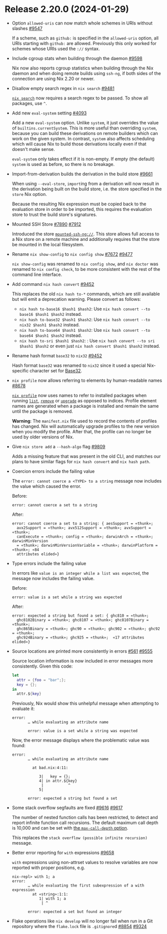 # Release 2.20.0 (2024-01-29)

- Option `allowed-uris` can now match whole schemes in URIs without slashes [#9547](https://github.com/NixOS/nix/pull/9547)

  If a scheme, such as `github:` is specified in the `allowed-uris` option, all URIs starting with `github:` are allowed.
  Previously this only worked for schemes whose URIs used the `://` syntax.

- Include cgroup stats when building through the daemon [#9598](https://github.com/NixOS/nix/pull/9598)

  Nix now also reports cgroup statistics when building through the Nix daemon and when doing remote builds using `ssh-ng`,
  if both sides of the connection are using Nix 2.20 or newer.

- Disallow empty search regex in `nix search` [#9481](https://github.com/NixOS/nix/pull/9481)

  [`nix search`](@docroot@/command-ref/new-cli/nix3-search.md) now requires a search regex to be passed. To show all packages, use `^`.

- Add new `eval-system` setting [#4093](https://github.com/NixOS/nix/pull/4093)

  Add a new `eval-system` option.
  Unlike `system`, it just overrides the value of `builtins.currentSystem`.
  This is more useful than overriding `system`, because you can build these derivations on remote builders which can work on the given system.
  In contrast, `system` also affects scheduling which will cause Nix to build those derivations locally even if that doesn't make sense.

  `eval-system` only takes effect if it is non-empty.
  If empty (the default) `system` is used as before, so there is no breakage.

- Import-from-derivation builds the derivation in the build store [#9661](https://github.com/NixOS/nix/pull/9661)

  When using `--eval-store`, `import`ing from a derivation will now result in the derivation being built on the build store, i.e. the store specified in the `store` Nix option.

  Because the resulting Nix expression must be copied back to the evaluation store in order to be imported, this requires the evaluation store to trust the build store's signatures.

- Mounted SSH Store [#7890](https://github.com/NixOS/nix/issues/7890) [#7912](https://github.com/NixOS/nix/pull/7912)

  Introduced the store [`mounted-ssh-ng://`](@docroot@/command-ref/new-cli/nix3-help-stores.md).
  This store allows full access to a Nix store on a remote machine and additionally requires that the store be mounted in the local filesystem.

- Rename `nix show-config` to `nix config show` [#7672](https://github.com/NixOS/nix/issues/7672) [#9477](https://github.com/NixOS/nix/pull/9477)

  `nix show-config` was renamed to `nix config show`, and `nix doctor` was renamed to `nix config check`, to be more consistent with the rest of the command line interface.

- Add command `nix hash convert` [#9452](https://github.com/NixOS/nix/pull/9452)

  This replaces the old `nix hash to-*` commands, which are still available but will emit a deprecation warning. Please convert as follows:

  - `nix hash to-base16 $hash1 $hash2`: Use `nix hash convert --to base16 $hash1 $hash2` instead.
  - `nix hash to-base32 $hash1 $hash2`: Use `nix hash convert --to nix32 $hash1 $hash2` instead.
  - `nix hash to-base64 $hash1 $hash2`: Use `nix hash convert --to base64 $hash1 $hash2` instead.
  - `nix hash to-sri $hash1 $hash2`: : Use `nix hash convert --to sri $hash1 $hash2` or even just `nix hash convert $hash1 $hash2` instead.

- Rename hash format `base32` to `nix32` [#9452](https://github.com/NixOS/nix/pull/9452)

  Hash format `base32` was renamed to `nix32` since it used a special Nix-specific character set for
  [Base32](https://en.wikipedia.org/wiki/Base32).

- `nix profile` now allows referring to elements by human-readable names [#8678](https://github.com/NixOS/nix/pull/8678)

  [`nix profile`](@docroot@/command-ref/new-cli/nix3-profile.md) now uses names to refer to installed packages when running [`list`](@docroot@/command-ref/new-cli/nix3-profile-list.md), [`remove`](@docroot@/command-ref/new-cli/nix3-profile-remove.md) or [`upgrade`](@docroot@/command-ref/new-cli/nix3-profile-upgrade.md) as opposed to indices. Profile element names are generated when a package is installed and remain the same until the package is removed.

  **Warning**: The `manifest.nix` file used to record the contents of profiles has changed. Nix will automatically upgrade profiles to the new version when you modify the profile. After that, the profile can no longer be used by older versions of Nix.

- Give `nix store add` a `--hash-algo` flag [#9809](https://github.com/NixOS/nix/pull/9809)

  Adds a missing feature that was present in the old CLI, and matches our
  plans to have similar flags for `nix hash convert` and `nix hash path`.

- Coercion errors include the failing value

  The `error: cannot coerce a <TYPE> to a string` message now includes the value
  which caused the error.

  Before:

  ```
  error: cannot coerce a set to a string
  ```

  After:

  ```
  error: cannot coerce a set to a string: { aesSupport = «thunk»;
    avx2Support = «thunk»; avx512Support = «thunk»; avxSupport = «thunk»;
    canExecute = «thunk»; config = «thunk»; darwinArch = «thunk»; darwinMinVersion
    = «thunk»; darwinMinVersionVariable = «thunk»; darwinPlatform = «thunk»; «84
    attributes elided»}
  ```

- Type errors include the failing value

  In errors like `value is an integer while a list was expected`, the message now
  includes the failing value.

  Before:

  ```
  error: value is a set while a string was expected
  ```

  After:

  ```
  error: expected a string but found a set: { ghc810 = «thunk»;
    ghc8102Binary = «thunk»; ghc8107 = «thunk»; ghc8107Binary = «thunk»;
    ghc865Binary = «thunk»; ghc90 = «thunk»; ghc902 = «thunk»; ghc92 = «thunk»;
    ghc924Binary = «thunk»; ghc925 = «thunk»;  «17 attributes elided»}
  ```

- Source locations are printed more consistently in errors [#561](https://github.com/NixOS/nix/issues/561) [#9555](https://github.com/NixOS/nix/pull/9555)

  Source location information is now included in error messages more
  consistently. Given this code:

  ```nix
  let
    attr = {foo = "bar";};
    key = {};
  in
    attr.${key}
  ```

  Previously, Nix would show this unhelpful message when attempting to evaluate
  it:

  ```
  error:
         … while evaluating an attribute name

         error: value is a set while a string was expected
  ```

  Now, the error message displays where the problematic value was found:

  ```
  error:
         … while evaluating an attribute name

           at bad.nix:4:11:

              3|   key = {};
              4| in attr.${key}
               |           ^
              5|

         error: expected a string but found a set
  ```

- Some stack overflow segfaults are fixed [#9616](https://github.com/NixOS/nix/issues/9616) [#9617](https://github.com/NixOS/nix/pull/9617)

  The number of nested function calls has been restricted, to detect and report
  infinite function call recursions. The default maximum call depth is 10,000 and
  can be set with [the `max-call-depth`
  option](@docroot@/command-ref/conf-file.md#conf-max-call-depth).

  This replaces the `stack overflow (possible infinite recursion)` message.

- Better error reporting for `with` expressions [#9658](https://github.com/NixOS/nix/pull/9658)

  `with` expressions using non-attrset values to resolve variables are now reported with proper positions, e.g.

  ```
  nix-repl> with 1; a
  error:
         … while evaluating the first subexpression of a with expression
           at «string»:1:1:
              1| with 1; a
               | ^

         error: expected a set but found an integer
  ```
- Flake operations like `nix develop` will no longer fail when run in a Git
  repository where the `flake.lock` file is `.gitignore`d
  [#8854](https://github.com/NixOS/nix/issues/8854)
  [#9324](https://github.com/NixOS/nix/pull/9324)
